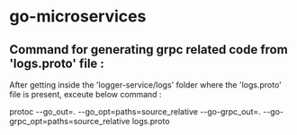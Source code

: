 # go-microservices

## Command for generating grpc related code from 'logs.proto' file :
After getting inside the 'logger-service/logs' folder where the 'logs.proto' file is present,
exceute below command :

protoc --go_out=. --go_opt=paths=source_relative --go-grpc_out=. --go-grpc_opt=paths=source_relative logs.proto